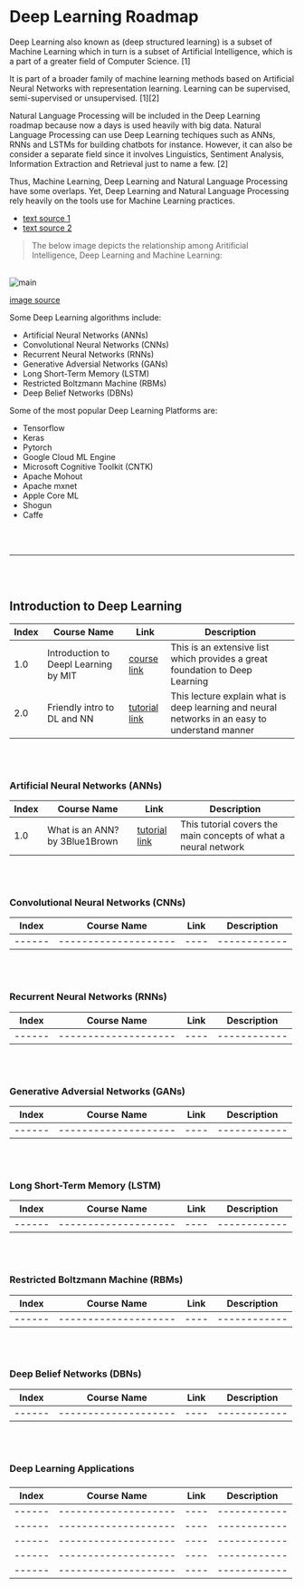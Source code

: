 # Deep Learning Roadmap

Deep Learning also known as (deep structured learning) is a subset of Machine Learning which in turn is a subset of Artificial Intelligence, which is a part of a greater field of Computer Science. [1]

It is part of a broader family of machine learning methods based on Artificial Neural Networks with representation learning.  Learning can be supervised, semi-supervised or unsupervised. [1][2]  

Natural Language Processing will be included in the Deep Learning roadmap because now a days is used heavily with big data.  Natural Language Processing can use Deep Learning techiques such as ANNs, RNNs and LSTMs for building chatbots for instance.  However, it can also be consider a separate field since it involves Linguistics, Sentiment Analysis, Information Extraction and Retrieval just to name a few. [2]

Thus, Machine Learning, Deep Learning and Natural Language Processing have some overlaps.  Yet, Deep Learning and Natural Language Processing rely heavily on the tools use for Machine Learning practices. 

- [text source 1](https://en.wikipedia.org/wiki/Deep_learning)
- [text source 2](https://rutumulkar.com/blog/2016/NLP-ML/)


> The below image depicts the relationship among  Aritificial Intelligence, Deep Learning and Machine Learning:

<br>

<img align="center" src="https://github.com/66daysofdata/Resources/blob/main/assets/ml-dl-ai.png" alt="main">

[image source](https://en.wikipedia.org/wiki/Deep_learning#/media/File:AI-ML-DL.svg)


Some Deep Learning algorithms include:

- Artificial Neural Networks (ANNs)
- Convolutional Neural Networks (CNNs)
- Recurrent Neural Networks (RNNs)
- Generative Adversial Networks (GANs)
- Long Short-Term Memory (LSTM)
- Restricted Boltzmann Machine (RBMs)
- Deep Belief Networks (DBNs) 

Some of the most popular Deep Learning Platforms are:

- Tensorflow
- Keras
- Pytorch
- Google Cloud ML Engine
- Microsoft Cognitive Toolkit (CNTK)
- Apache Mohout
- Apache mxnet
- Apple Core ML
- Shogun
- Caffe

<br><br>

---

<br><br>

## Introduction to Deep Learning

| Index | Course Name | Link | Description |
| ------ | -------------------- | ---- | ------------ |
| 1.0 | Introduction to Deepl Learning by MIT | [course link](https://www.youtube.com/watch?v=njKP3FqW3Sk&list=PLtBw6njQRU-rwp5__7C0oIVt26ZgjG9NI) |  This is an extensive list which provides a great foundation to Deep Learning |
| 2.0 | Friendly intro to DL and NN | [tutorial link](https://www.youtube.com/watch?v=BR9h47Jtqyw) | This lecture explain what is deep learning and neural networks in an easy to understand manner |



<br><br>

### Artificial Neural Networks (ANNs)
| Index | Course Name | Link | Description |
| ------ | -------------------- | ---- | ------------ |
| 1.0 | What is an ANN? by 3Blue1Brown | [tutorial link](https://www.youtube.com/watch?v=aircAruvnKk) | This tutorial covers the main concepts of what a neural network |

<br><br>

### Convolutional Neural Networks (CNNs)
| Index | Course Name | Link | Description |
| ------ | -------------------- | ---- | ------------ |
| ------ | -------------------- | ---- | ------------ |

<br><br>

### Recurrent Neural Networks (RNNs)
| Index | Course Name | Link | Description |
| ------ | -------------------- | ---- | ------------ |
| ------ | -------------------- | ---- | ------------ |

<br><br>

### Generative Adversial Networks (GANs)

| Index | Course Name | Link | Description |
| ------ | -------------------- | ---- | ------------ |
| ------ | -------------------- | ---- | ------------ |

<br><br>

### Long Short-Term Memory (LSTM)

| Index | Course Name | Link | Description |
| ------ | -------------------- | ---- | ------------ |
| ------ | -------------------- | ---- | ------------ |

<br><br>

### Restricted Boltzmann Machine (RBMs)

| Index | Course Name | Link | Description |
| ------ | -------------------- | ---- | ------------ |
| ------ | -------------------- | ---- | ------------ |

<br><br>

### Deep Belief Networks (DBNs)

| Index | Course Name | Link | Description |
| ------ | -------------------- | ---- | ------------ |
| ------ | -------------------- | ---- | ------------ |

<br><br>

### Deep Learning Applications

###  

| Index | Course Name | Link | Description |
| ------ | -------------------- | ---- | ------------ |
| ------ | -------------------- | ---- | ------------ |
| ------ | -------------------- | ---- | ------------ |
| ------ | -------------------- | ---- | ------------ |
| ------ | -------------------- | ---- | ------------ |
| ------ | -------------------- | ---- | ------------ |



<br><br>







